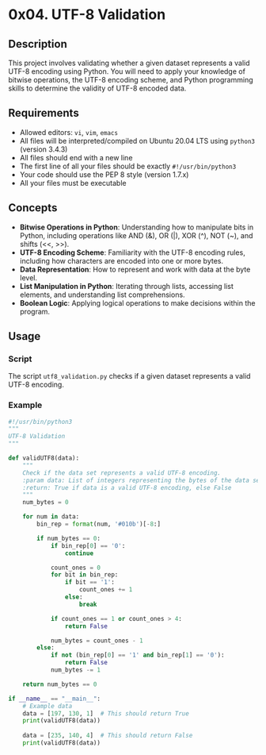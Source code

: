 # 0x04. UTF-8 Validation

## Description

This project involves validating whether a given dataset represents a valid UTF-8 encoding using Python. You will need to apply your knowledge of bitwise operations, the UTF-8 encoding scheme, and Python programming skills to determine the validity of UTF-8 encoded data.

## Requirements

- Allowed editors: `vi`, `vim`, `emacs`
- All files will be interpreted/compiled on Ubuntu 20.04 LTS using `python3` (version 3.4.3)
- All files should end with a new line
- The first line of all your files should be exactly `#!/usr/bin/python3`
- Your code should use the PEP 8 style (version 1.7.x)
- All your files must be executable

## Concepts

- **Bitwise Operations in Python**: Understanding how to manipulate bits in Python, including operations like AND (&), OR (|), XOR (^), NOT (~), and shifts (<<, >>).
- **UTF-8 Encoding Scheme**: Familiarity with the UTF-8 encoding rules, including how characters are encoded into one or more bytes.
- **Data Representation**: How to represent and work with data at the byte level.
- **List Manipulation in Python**: Iterating through lists, accessing list elements, and understanding list comprehensions.
- **Boolean Logic**: Applying logical operations to make decisions within the program.

## Usage

### Script

The script `utf8_validation.py` checks if a given dataset represents a valid UTF-8 encoding.

### Example

```python
#!/usr/bin/python3
"""
UTF-8 Validation
"""

def validUTF8(data):
    """
    Check if the data set represents a valid UTF-8 encoding.
    :param data: List of integers representing the bytes of the data set
    :return: True if data is a valid UTF-8 encoding, else False
    """
    num_bytes = 0

    for num in data:
        bin_rep = format(num, '#010b')[-8:]

        if num_bytes == 0:
            if bin_rep[0] == '0':
                continue

            count_ones = 0
            for bit in bin_rep:
                if bit == '1':
                    count_ones += 1
                else:
                    break

            if count_ones == 1 or count_ones > 4:
                return False

            num_bytes = count_ones - 1
        else:
            if not (bin_rep[0] == '1' and bin_rep[1] == '0'):
                return False
            num_bytes -= 1

    return num_bytes == 0

if __name__ == "__main__":
    # Example data
    data = [197, 130, 1]  # This should return True
    print(validUTF8(data))
    
    data = [235, 140, 4]  # This should return False
    print(validUTF8(data))

